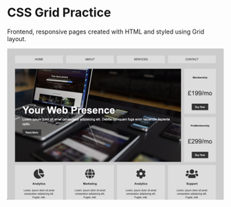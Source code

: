# CSS Grid Practice

Frontend, responsive pages created with HTML and styled using Grid layout.

![Project 1 Screenshot](./project_1/images/project_1_screenshot.png)